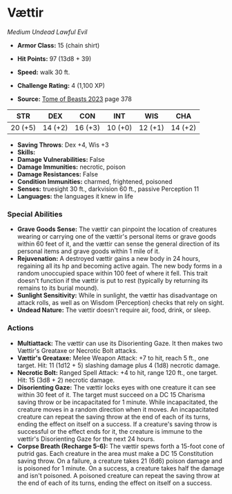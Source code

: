 # Vættir

*Medium* *Undead* *Lawful Evil*

- **Armor Class:** 15 (chain shirt)
- **Hit Points:** 97 (13d8 + 39)
- **Speed:** walk 30 ft.

- **Challenge Rating:** 4 (1,100 XP)
- **Source:** [Tome of Beasts 2023](https://koboldpress.com/kpstore/product/tome-of-beasts-1-2023-edition/) page 378

| STR | DEX | CON | INT | WIS | CHA |
| --- | --- | --- | --- | --- | --- |
| 20 (+5) | 14 (+2) | 16 (+3) | 10 (+0) | 12 (+1) | 14 (+2) |

- **Saving Throws**: Dex +4, Wis +3
- **Skills:** 
- **Damage Vulnerabilities:** False
- **Damage Immunities:** necrotic, poison
- **Damage Resistances:** False
- **Condition Immunities:** charmed, frightened, poisoned
- **Senses:** truesight 30 ft., darkvision 60 ft., passive Perception 11
- **Languages:** the languages it knew in life

### Special Abilities

- **Grave Goods Sense:** The vættir can pinpoint the location of creatures wearing or carrying one of the vættir's personal items or grave goods within 60 feet of it, and the vættir can sense the general direction of its personal items and grave goods within 1 mile of it.
- **Rejuvenation:** A destroyed vættir gains a new body in 24 hours, regaining all its hp and becoming active again. The new body forms in a random unoccupied space within 100 feet of where it fell. This trait doesn't function if the vættir is put to rest (typically by returning its remains to its burial mound).
- **Sunlight Sensitivity:** While in sunlight, the vættir has disadvantage on attack rolls, as well as on Wisdom (Perception) checks that rely on sight.
- **Undead Nature:** The vættir doesn't require air, food, drink, or sleep.

### Actions

- **Multiattack:** The vættir can use its Disorienting Gaze. It then makes two Vættir's Greataxe or Necrotic Bolt attacks.
- **Vættir's Greataxe:** Melee Weapon Attack: +7 to hit, reach 5 ft., one target. Hit: 11 (1d12 + 5) slashing damage plus 4 (1d8) necrotic damage.
- **Necrotic Bolt:** Ranged Spell Attack: +4 to hit, range 120 ft., one target. Hit: 15 (3d8 + 2) necrotic damage.
- **Disorienting Gaze:** The vættir locks eyes with one creature it can see within 30 feet of it. The target must succeed on a DC 15 Charisma saving throw or be incapacitated for 1 minute. While incapacitated, the creature moves in a random direction when it moves. An incapacitated creature can repeat the saving throw at the end of each of its turns, ending the effect on itself on a success. If a creature's saving throw is successful or the effect ends for it, the creature is immune to the vættir's Disorienting Gaze for the next 24 hours.
- **Corpse Breath (Recharge 5-6):** The vættir spews forth a 15-foot cone of putrid gas. Each creature in the area must make a DC 15 Constitution saving throw. On a failure, a creature takes 21 (6d6) poison damage and is poisoned for 1 minute. On a success, a creature takes half the damage and isn't poisoned. A poisoned creature can repeat the saving throw at the end of each of its turns, ending the effect on itself on a success.
